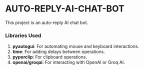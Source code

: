 # AUTO-REPLY-AI-CHAT-BOT

This project is an auto-reply AI chat bot.

### Libraries Used
1. **pyautogui**: For automating mouse and keyboard interactions.
2. **time**: For adding delays between operations.
3. **pyperclip**: For clipboard operations.
4. **openai/groqai**: For interacting with OpenAI or Groq AI.
